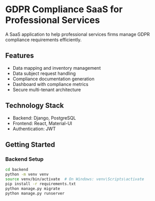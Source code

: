 # GDPR Compliance SaaS for Professional Services

A SaaS application to help professional services firms manage GDPR compliance requirements efficiently.

## Features

- Data mapping and inventory management
- Data subject request handling
- Compliance documentation generation
- Dashboard with compliance metrics
- Secure multi-tenant architecture

## Technology Stack

- Backend: Django, PostgreSQL
- Frontend: React, Material-UI
- Authentication: JWT

## Getting Started

### Backend Setup

```bash
cd backend
python -m venv venv
source venv/bin/activate  # On Windows: venv\Scripts\activate
pip install -r requirements.txt
python manage.py migrate
python manage.py runserver